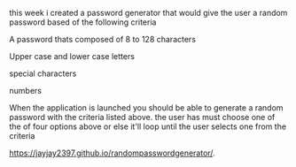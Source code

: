 this week i created a password generator that would give the user a random password based of the following criteria 

A password thats composed of 8 to 128 characters 

Upper case and lower case letters 

special characters 

numbers 

When the application is launched you should be able to generate a random password with the criteria listed above. the user has must choose one of the of four options above or else it'll loop until the user selects one from the criteria 


https://jayjay2397.github.io/randompasswordgenerator/.
